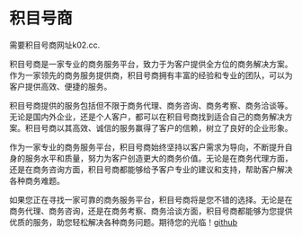 # 积目号商

需要积目号商网址k02.cc.

积目号商是一家专业的商务服务平台，致力于为客户提供全方位的商务解决方案。作为一家领先的商务服务提供商，积目号商拥有丰富的经验和专业的团队，可以为客户提供高效、便捷的服务。

积目号商提供的服务包括但不限于商务代理、商务咨询、商务考察、商务洽谈等。无论是国内外企业，还是个人客户，都可以在积目号商找到适合自己的商务解决方案。积目号商以其高效、诚信的服务赢得了客户的信赖，树立了良好的企业形象。

作为一家专业的商务服务平台，积目号商始终坚持以客户需求为导向，不断提升自身的服务水平和质量，努力为客户创造更大的商务价值。无论是在商务代理方面，还是在商务咨询方面，积目号商都能够给予客户专业的建议和支持，帮助客户解决各种商务难题。

如果您正在寻找一家可靠的商务服务平台，积目号商将是您不错的选择。无论是在商务代理、商务咨询，还是在商务考察、商务洽谈方面，积目号商都能够为您提供优质的服务，助您轻松解决各种商务问题。期待您的光临！[github](https://github.com)